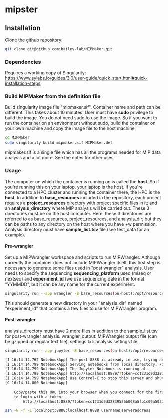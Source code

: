 mipster
=========
## Installation
Clone the github repository:
```bash
git clone git@github.com:bailey-lab/MIPMaker.git
```
### Dependencies
Requires a working copy of Singularity: https://www.sylabs.io/guides/3.0/user-guide/quick_start.html#quick-installation-steps
### Build MIPMaker from the definition file 
Build singularity image file "mipmaker.sif". Container name and path can be different.
This takes  about 10 minutes.
User must have **sudo** privilege to build the image. You do not need sudo to use the image. So if you want to run the container on an environment without sudo, build the container on your own machine and copy the image file to the host machine.
```bash
cd MIPMaker
sudo singularity build mipmaker.sif MIPMaker.def
```
mipmaker.sif is a single file which has all the programs needed for MIP data analysis and a lot more. See the notes for other uses.
### Usage
The computer on which the container is running on is called the **host**. So if you're running this on your laptop, your laptop is the host. If you're connected to a HPC cluster and running the container there, the HPC is the **host**. 
In addition to **base_resources** included in the repository, each project requires a **project_resources** directory with project specific files in it; and an **analysis_directory** where MIP analysis will be carried out. These 3 directories must be on the host computer. Here, these 3 directories are referred to as base_resources, project_resources, and analysis_dir; but they can be paths to any directory on the host where you have +w permission.
Analysis directory must have **sample_list.tsv** file (see test_data for an example).
#### Pre-wrangler
Set up a MIPWrangler workspace and scripts to run MIPWrangler. Although currently the container does not include MIPWrangler itself, this  first step is necessary to generate some files used in "post wrangler" analysis. User needs to specify the sequencing **sequencing_platform** used (miseq or nextseq) and **experiment_id** (we use sequencing date in the format "YYMMDD", but it can be any name for the current experiment.
```bash
singularity run --app wrangler -B base_resources(on-host):/opt/resources -B project_resources(on-host):/opt/project_resources -B analysis_dir(on-host):/opt/work mipmaker.sif sequencing_platform experiment_id
```
This should generate a new directory in your "analysis_dir" named "experiment_id" that contains a few files to use for MIPWrangler program.
#### Post-wrangler
analysis_directory must have 2 more files in addition to the sample_list.tsv for post-wrangler analysis.
wrangler_output: MIPWrangler output file (can be gzipped or regular text file).
settings.txt: analysis settings file
```bash
singularity run --app jupyter -B base_resources(on-host):/opt/resources -B project_resources(on-host):/opt/project_resources -B analysis_dir(on-host):/opt/work mipmaker.sif
```
```bash
[I 16:14:14.762 NotebookApp] The port 8888 is already in use, trying another port.
[I 16:14:14.799 NotebookApp] Serving notebooks from local directory: /opt/work
[I 16:14:14.799 NotebookApp] The Jupyter Notebook is running at:
[I 16:14:14.799 NotebookApp] http://localhost:8889/?token=cc1231d9d32839526b068a5fb1c09a503775cb480ed5bf0d
[I 16:14:14.799 NotebookApp] Use Control-C to stop this server and shut down all kernels (twice to skip confirmation).
[C 16:14:14.800 NotebookApp] 
    
    Copy/paste this URL into your browser when you connect for the first time,
    to login with a token:
        http://localhost:8889/?token=cc1231d9d32839526b068a5fb1c09a503775cb480ed5bf0d
```

```bash
ssh -N -f -L localhost:8888:localhost:8888 username@serveraddress
```
